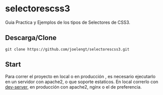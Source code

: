 # selectorescss3
Guia Practica y Ejemplos de los tipos de Selectores de CSS3.

## Descarga/Clone
```
git clone https://github.com/joelengt/selectorescss3.git
```

## Start
Para correr el proyecto en local o en producción , es necesario ejecutarlo en un servidor con apache2, o que soporte estaticos.
En local correrlo con [dev-server](https://www.npmjs.com/package/dev-server), en producción con apache2, nginx o el de preferencia.
